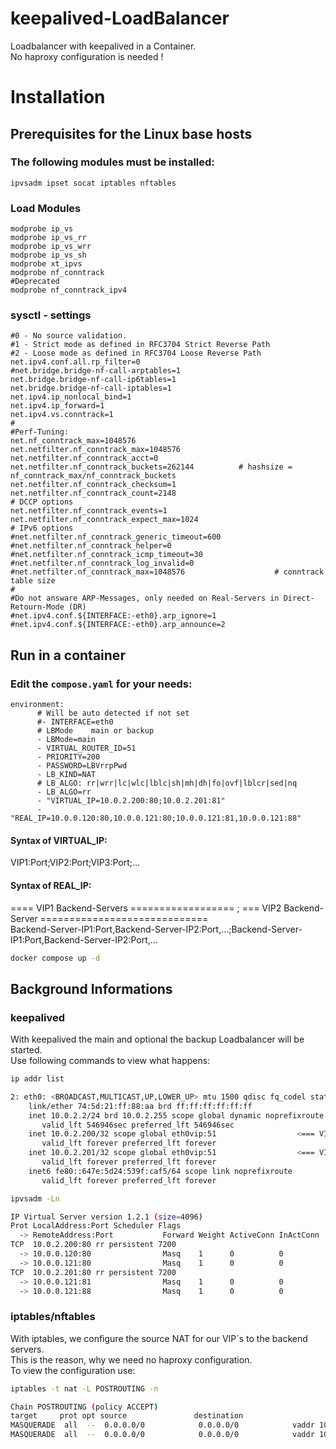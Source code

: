 # keepalived-LoadBalancer
Loadbalancer with keepalived in a Container.<br>
No haproxy configuration is needed !

# Installation
## Prerequisites for the Linux base hosts
### The following modules must be installed:
    ipvsadm ipset socat iptables nftables
### Load Modules
```
modprobe ip_vs
modprobe ip_vs_rr
modprobe ip_vs_wrr
modprobe ip_vs_sh
modprobe xt_ipvs
modprobe nf_conntrack
#Deprecated
modprobe nf_conntrack_ipv4
```

### sysctl - settings
```
#0 - No source validation.
#1 - Strict mode as defined in RFC3704 Strict Reverse Path
#2 - Loose mode as defined in RFC3704 Loose Reverse Path
net.ipv4.conf.all.rp_filter=0
#net.bridge.bridge-nf-call-arptables=1
net.bridge.bridge-nf-call-ip6tables=1
net.bridge.bridge-nf-call-iptables=1
net.ipv4.ip_nonlocal_bind=1
net.ipv4.ip_forward=1
net.ipv4.vs.conntrack=1
#
#Perf-Tuning:
net.nf_conntrack_max=1048576
net.netfilter.nf_conntrack_max=1048576
net.netfilter.nf_conntrack_acct=0
net.netfilter.nf_conntrack_buckets=262144          # hashsize = nf_conntrack_max/nf_conntrack_buckets
net.netfilter.nf_conntrack_checksum=1
net.netfilter.nf_conntrack_count=2148
# DCCP options
net.netfilter.nf_conntrack_events=1
net.netfilter.nf_conntrack_expect_max=1024
# IPv6 options
#net.netfilter.nf_conntrack_generic_timeout=600
#net.netfilter.nf_conntrack_helper=0
#net.netfilter.nf_conntrack_icmp_timeout=30
#net.netfilter.nf_conntrack_log_invalid=0
#net.netfilter.nf_conntrack_max=1048576                    # conntrack table size
#
#Do not answare ARP-Messages, only needed on Real-Servers in Direct-Retourn-Mode (DR)
#net.ipv4.conf.${INTERFACE:-eth0}.arp_ignore=1
#net.ipv4.conf.${INTERFACE:-eth0}.arp_announce=2
```
## Run in a container
### Edit the ```compose.yaml``` for your needs:
```
environment:
      # Will be auto detected if not set
      #- INTERFACE=eth0
      # LBMode    main or backup
      - LBMode=main
      - VIRTUAL_ROUTER_ID=51
      - PRIORITY=200
      - PASSWORD=LBVrrpPwd
      - LB_KIND=NAT
      # LB_ALGO: rr|wrr|lc|wlc|lblc|sh|mh|dh|fo|ovf|lblcr|sed|nq
      - LB_ALGO=rr
      - "VIRTUAL_IP=10.0.2.200:80;10.0.2.201:81"
      - "REAL_IP=10.0.0.120:80,10.0.0.121:80;10.0.0.121:81,10.0.0.121:88"
```
#### Syntax of VIRTUAL_IP:
VIP1:Port;VIP2:Port;VIP3:Port;...
#### Syntax of REAL_IP:
==== VIP1 Backend-Servers ==================   ;   === VIP2 Backend-Server =============================<br>
Backend-Server-IP1:Port,Backend-Server-IP2:Port,...;Backend-Server-IP1:Port,Backend-Server-IP2:Port,...<br>

```sh
docker compose up -d
```
## Background Informations
### keepalived
With keepalived the main and optional the backup Loadbalancer will be started.<br>
Use following commands to view what happens:
```sh
ip addr list

2: eth0: <BROADCAST,MULTICAST,UP,LOWER_UP> mtu 1500 qdisc fq_codel state UP group default qlen 1000
    link/ether 74:5d:21:ff:88:aa brd ff:ff:ff:ff:ff:ff
    inet 10.0.2.2/24 brd 10.0.2.255 scope global dynamic noprefixroute eth0
       valid_lft 546946sec preferred_lft 546946sec
    inet 10.0.2.200/32 scope global eth0vip:51                  <=== VIP of Loadbalancer
       valid_lft forever preferred_lft forever
    inet 10.0.2.201/32 scope global eth0vip:51                  <=== VIP of Loadbalancer
       valid_lft forever preferred_lft forever
    inet6 fe80::647e:5d24:539f:caf5/64 scope link noprefixroute 
       valid_lft forever preferred_lft forever
```
```sh
ipvsadm -Ln

IP Virtual Server version 1.2.1 (size=4096)
Prot LocalAddress:Port Scheduler Flags
  -> RemoteAddress:Port           Forward Weight ActiveConn InActConn
TCP  10.0.2.200:80 rr persistent 7200
  -> 10.0.0.120:80                Masq    1      0          0         
  -> 10.0.0.121:80                Masq    1      0          0         
TCP  10.0.2.201:80 rr persistent 7200
  -> 10.0.0.121:81                Masq    1      0          0
  -> 10.0.0.121:88                Masq    1      0          0
```
### iptables/nftables
With iptables, we configure the source NAT for our VIP´s to the backend servers.<br>
This is the reason, why we need no haproxy configuration.<br>
To view the configuration use:
```sh
iptables -t nat -L POSTROUTING -n

Chain POSTROUTING (policy ACCEPT)
target     prot opt source               destination         
MASQUERADE  all  --  0.0.0.0/0            0.0.0.0/0            vaddr 10.0.2.200 vport 80
MASQUERADE  all  --  0.0.0.0/0            0.0.0.0/0            vaddr 10.0.2.201 vport 80
```
